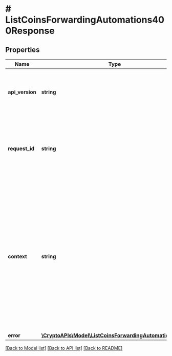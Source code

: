 # # ListCoinsForwardingAutomations400Response

## Properties

Name | Type | Description | Notes
------------ | ------------- | ------------- | -------------
**api_version** | **string** | Specifies the version of the API that incorporates this endpoint. |
**request_id** | **string** | Defines the ID of the request. The &#x60;requestId&#x60; is generated by Crypto APIs and it&#39;s unique for every request. |
**context** | **string** | In batch situations the user can use the context to correlate responses with requests. This property is present regardless of whether the response was successful or returned as an error. &#x60;context&#x60; is specified by the user. | [optional]
**error** | [**\CryptoAPIs\Model\ListCoinsForwardingAutomationsE400**](ListCoinsForwardingAutomationsE400.md) |  |

[[Back to Model list]](../../README.md#models) [[Back to API list]](../../README.md#endpoints) [[Back to README]](../../README.md)
